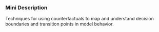 ### Mini Description

Techniques for using counterfactuals to map and understand decision boundaries and transition points in model behavior.
